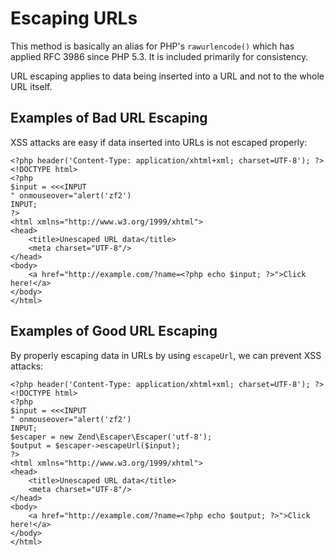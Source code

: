 # Escaping URLs

This method is basically an alias for PHP's `rawurlencode()` which has applied RFC 3986 since PHP
5.3. It is included primarily for consistency.

URL escaping applies to data being inserted into a URL and not to the whole URL itself.

## Examples of Bad URL Escaping

XSS attacks are easy if data inserted into URLs is not escaped properly:

``` sourceCode
<?php header('Content-Type: application/xhtml+xml; charset=UTF-8'); ?>
<!DOCTYPE html>
<?php
$input = <<<INPUT
" onmouseover="alert('zf2')
INPUT;
?>
<html xmlns="http://www.w3.org/1999/xhtml">
<head>
    <title>Unescaped URL data</title>
    <meta charset="UTF-8"/>
</head>
<body>
    <a href="http://example.com/?name=<?php echo $input; ?>">Click here!</a>
</body>
</html>
```

## Examples of Good URL Escaping

By properly escaping data in URLs by using `escapeUrl`, we can prevent XSS attacks:

``` sourceCode
<?php header('Content-Type: application/xhtml+xml; charset=UTF-8'); ?>
<!DOCTYPE html>
<?php
$input = <<<INPUT
" onmouseover="alert('zf2')
INPUT;
$escaper = new Zend\Escaper\Escaper('utf-8');
$output = $escaper->escapeUrl($input);
?>
<html xmlns="http://www.w3.org/1999/xhtml">
<head>
    <title>Unescaped URL data</title>
    <meta charset="UTF-8"/>
</head>
<body>
    <a href="http://example.com/?name=<?php echo $output; ?>">Click here!</a>
</body>
</html>
```
